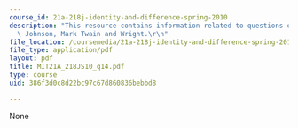 ```yaml
---
course_id: 21a-218j-identity-and-difference-spring-2010
description: "This resource contains information related to questions on Merry, Brown,\
  \ Johnson, Mark Twain and Wright.\r\n"
file_location: /coursemedia/21a-218j-identity-and-difference-spring-2010/386f3d0c8d22bc97c67d860836bebbd8_MIT21A_218JS10_q14.pdf
file_type: application/pdf
layout: pdf
title: MIT21A_218JS10_q14.pdf
type: course
uid: 386f3d0c8d22bc97c67d860836bebbd8

---
```

None